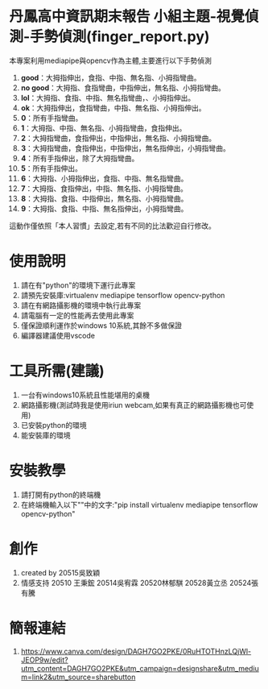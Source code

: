 # 丹鳳高中資訊期末報告 小組主題-視覺偵測-手勢偵測(finger_report.py)

本專案利用mediapipe與opencv作為主體,主要進行以下手勢偵測

1. **good**：大拇指伸出，食指、中指、無名指、小拇指彎曲。
2. **no good**：大拇指、食指彎曲，中指伸出，無名指、小拇指彎曲。
3. **lol**：大拇指、食指、中指、無名指彎曲，、小拇指伸出。
4. **ok**：大拇指伸出，食指彎曲，中指、無名指、小拇指伸出。
5. **0**：所有手指彎曲。
6. **1**：大拇指、中指、無名指、小拇指彎曲，食指伸出。
7. **2**：大拇指彎曲，食指伸出，中指伸出，無名指、小拇指彎曲。
8. **3**：大拇指彎曲，食指伸出，中指伸出，無名指伸出，小拇指彎曲。
9. **4**：所有手指伸出，除了大拇指彎曲。
10. **5**：所有手指伸出。
11. **6**：大拇指、小拇指伸出，食指、中指、無名指彎曲。
12. **7**：大拇指、食指伸出，中指、無名指、小拇指彎曲。
13. **8**：大拇指、食指、中指伸出，無名指、小拇指彎曲。
14. **9**：大拇指、食指、中指、無名指伸出，小拇指彎曲。

這動作僅依照「本人習慣」去設定,若有不同的比法歡迎自行修改。 

# 使用說明
1. 請在有"python"的環境下運行此專案
2. 請預先安裝庫:virtualenv mediapipe tensorflow opencv-python
3. 請在有網路攝影機的環境中執行此專案
4. 請電腦有一定的性能再去使用此專案
5. 僅保證順利運作於windows 10系統,其餘不多做保證
6. 編譯器建議使用vscode

# 工具所需(建議)
1. 一台有windows10系統且性能堪用的桌機
2. 網路攝影機(測試時我是使用iriun webcam,如果有真正的網路攝影機也可使用)
4. 已安裝python的環境
3. 能安裝庫的環境

# 安裝教學
1. 請打開有python的終端機
2. 在終端機輸入以下""中的文字:"pip install virtualenv mediapipe tensorflow opencv-python"

# 創作
1. created by 20515吳致穎
2. 情感支持 20510 王秉鋐 20514吳宥霖 20520林郁騏 20528黃立丞 20524張有騰

# 簡報連結

1. https://www.canva.com/design/DAGH7GO2PKE/0RuHTOTHnzLQjWl-JEOP9w/edit?utm_content=DAGH7GO2PKE&utm_campaign=designshare&utm_medium=link2&utm_source=sharebutton

